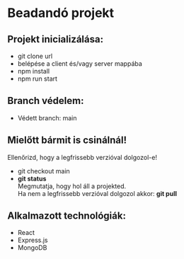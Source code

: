 # Beadandó projekt

## Projekt inicializálása:
- git clone url
- belépése a client és/vagy server mappába
- npm install
- npm run start

## Branch védelem:
- Védett branch: main

## Mielőtt bármit is csinálnál!
Ellenőrizd, hogy a legfrissebb verzióval dolgozol-e!
- git checkout main
- **git status**<br/>
  Megmutatja, hogy hol áll a projekted.<br/>
  Ha nem a legfrissebb verzióval dolgozol akkor: **git pull**


## Alkalmazott technológiák:
- React
- Express.js
- MongoDB
